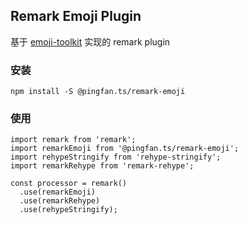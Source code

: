 ## Remark Emoji Plugin

基于 [emoji-toolkit](https://github.com/joypixels/emoji-toolkit) 实现的 remark plugin

### 安装

    npm install -S @pingfan.ts/remark-emoji

### 使用

```tsx
import remark from 'remark';
import remarkEmoji from '@pingfan.ts/remark-emoji';
import rehypeStringify from 'rehype-stringify';
import remarkRehype from 'remark-rehype';

const processor = remark()
  .use(remarkEmoji)
  .use(remarkRehype)
  .use(rehypeStringify);
```
